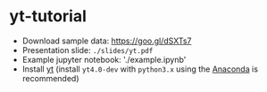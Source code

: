 # yt-tutorial

* Download sample data: https://goo.gl/dSXTs7
* Presentation slide: `./slides/yt.pdf`
* Example jupyter notebook: './example.ipynb'
* Install [yt](https://yt-project.org/docs/dev/installing.html) (install `yt4.0-dev` with `python3.x` using the [Anaconda](https://www.anaconda.com/products/individual) is recommended)

